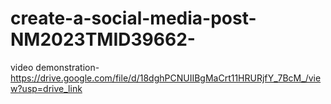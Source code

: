 # create-a-social-media-post-NM2023TMID39662-

video demonstration-https://drive.google.com/file/d/18dghPCNUIIBgMaCrt11HRURjfY_7BcM_/view?usp=drive_link
